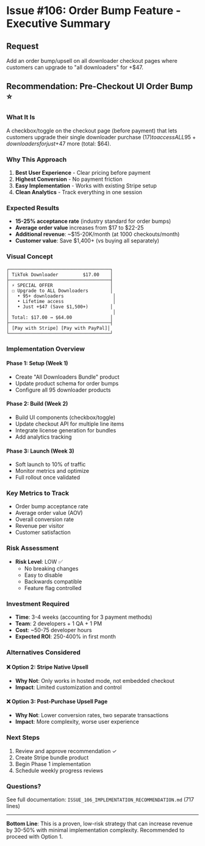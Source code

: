 # Issue #106: Order Bump Feature - Executive Summary

## Request
Add an order bump/upsell on all downloader checkout pages where customers can upgrade to "all downloaders" for +$47.

## Recommendation: Pre-Checkout UI Order Bump ⭐

### What It Is
A checkbox/toggle on the checkout page (before payment) that lets customers upgrade their single downloader purchase ($17) to access ALL 95+ downloaders for just +$47 more (total: $64).

### Why This Approach
1. **Best User Experience** - Clear pricing before payment
2. **Highest Conversion** - No payment friction
3. **Easy Implementation** - Works with existing Stripe setup
4. **Clean Analytics** - Track everything in one session

### Expected Results
- **15-25% acceptance rate** (industry standard for order bumps)
- **Average order value** increases from $17 to $22-25
- **Additional revenue**: ~$15-20K/month (at 1000 checkouts/month)
- **Customer value**: Save $1,400+ (vs buying all separately)

### Visual Concept
```
┌─────────────────────────────────────┐
│ TikTok Downloader         $17.00    │
├─────────────────────────────────────┤
│ ⚡ SPECIAL OFFER                     │
│ ☐ Upgrade to ALL Downloaders        │
│   • 95+ downloaders                  │
│   • Lifetime access                  │
│   • Just +$47 (Save $1,500+)        │
│                                      │
│ Total: $17.00 → $64.00              │
├─────────────────────────────────────┤
│ [Pay with Stripe] [Pay with PayPal]│
└─────────────────────────────────────┘
```

### Implementation Overview

#### Phase 1: Setup (Week 1)
- Create "All Downloaders Bundle" product
- Update product schema for order bumps
- Configure all 95 downloader products

#### Phase 2: Build (Week 2)
- Build UI components (checkbox/toggle)
- Update checkout API for multiple line items
- Integrate license generation for bundles
- Add analytics tracking

#### Phase 3: Launch (Week 3)
- Soft launch to 10% of traffic
- Monitor metrics and optimize
- Full rollout once validated

### Key Metrics to Track
- Order bump acceptance rate
- Average order value (AOV)
- Overall conversion rate
- Revenue per visitor
- Customer satisfaction

### Risk Assessment
- **Risk Level**: LOW ✅
  - No breaking changes
  - Easy to disable
  - Backwards compatible
  - Feature flag controlled

### Investment Required
- **Time**: 3-4 weeks (accounting for 3 payment methods)
- **Team**: 2 developers + 1 QA + 1 PM
- **Cost**: ~50-75 developer hours
- **Expected ROI**: 250-400% in first month

### Alternatives Considered

#### ❌ Option 2: Stripe Native Upsell
- **Why Not**: Only works in hosted mode, not embedded checkout
- **Impact**: Limited customization and control

#### ❌ Option 3: Post-Purchase Upsell Page
- **Why Not**: Lower conversion rates, two separate transactions
- **Impact**: More complexity, worse user experience

### Next Steps
1. Review and approve recommendation ✓
2. Create Stripe bundle product
3. Begin Phase 1 implementation
4. Schedule weekly progress reviews

### Questions?
See full documentation: `ISSUE_106_IMPLEMENTATION_RECOMMENDATION.md` (717 lines)

---

**Bottom Line**: This is a proven, low-risk strategy that can increase revenue by 30-50% with minimal implementation complexity. Recommended to proceed with Option 1.
